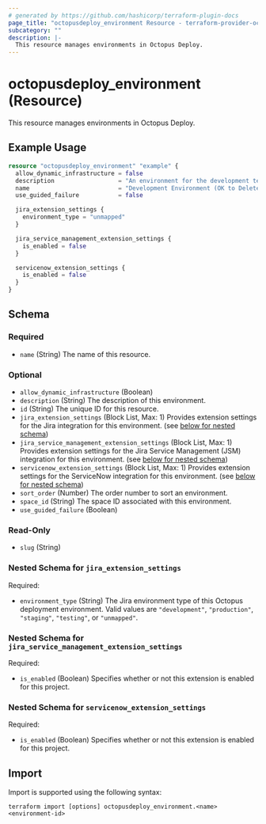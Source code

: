 ```yaml
---
# generated by https://github.com/hashicorp/terraform-plugin-docs
page_title: "octopusdeploy_environment Resource - terraform-provider-octopusdeploy"
subcategory: ""
description: |-
  This resource manages environments in Octopus Deploy.
---
```


# octopusdeploy_environment (Resource)

This resource manages environments in Octopus Deploy.

## Example Usage

```terraform
resource "octopusdeploy_environment" "example" {
  allow_dynamic_infrastructure = false
  description                  = "An environment for the development team."
  name                         = "Development Environment (OK to Delete)"
  use_guided_failure           = false

  jira_extension_settings {
    environment_type = "unmapped"
  }

  jira_service_management_extension_settings {
    is_enabled = false
  }

  servicenow_extension_settings {
    is_enabled = false
  }
}
```

<!-- schema generated by tfplugindocs -->
## Schema

### Required

- `name` (String) The name of this resource.

### Optional

- `allow_dynamic_infrastructure` (Boolean)
- `description` (String) The description of this environment.
- `id` (String) The unique ID for this resource.
- `jira_extension_settings` (Block List, Max: 1) Provides extension settings for the Jira integration for this environment. (see [below for nested schema](#nestedblock--jira_extension_settings))
- `jira_service_management_extension_settings` (Block List, Max: 1) Provides extension settings for the Jira Service Management (JSM) integration for this environment. (see [below for nested schema](#nestedblock--jira_service_management_extension_settings))
- `servicenow_extension_settings` (Block List, Max: 1) Provides extension settings for the ServiceNow integration for this environment. (see [below for nested schema](#nestedblock--servicenow_extension_settings))
- `sort_order` (Number) The order number to sort an environment.
- `space_id` (String) The space ID associated with this environment.
- `use_guided_failure` (Boolean)

### Read-Only

- `slug` (String)

<a id="nestedblock--jira_extension_settings"></a>
### Nested Schema for `jira_extension_settings`

Required:

- `environment_type` (String) The Jira environment type of this Octopus deployment environment. Valid values are `"development"`, `"production"`, `"staging"`, `"testing"`, or `"unmapped"`.


<a id="nestedblock--jira_service_management_extension_settings"></a>
### Nested Schema for `jira_service_management_extension_settings`

Required:

- `is_enabled` (Boolean) Specifies whether or not this extension is enabled for this project.


<a id="nestedblock--servicenow_extension_settings"></a>
### Nested Schema for `servicenow_extension_settings`

Required:

- `is_enabled` (Boolean) Specifies whether or not this extension is enabled for this project.

## Import

Import is supported using the following syntax:

```shell
terraform import [options] octopusdeploy_environment.<name> <environment-id>
```
